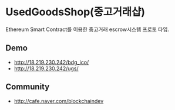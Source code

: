 # UsedGoodsShop(중고거래샵)

Ethereum Smart Contract를 이용한 중고거래 escrow시스템 프로토 타입.

## Demo
+ http://18.219.230.242/bdg_ico/
+ http://18.219.230.242/ugs/


## Community
+ http://cafe.naver.com/blockchaindev
